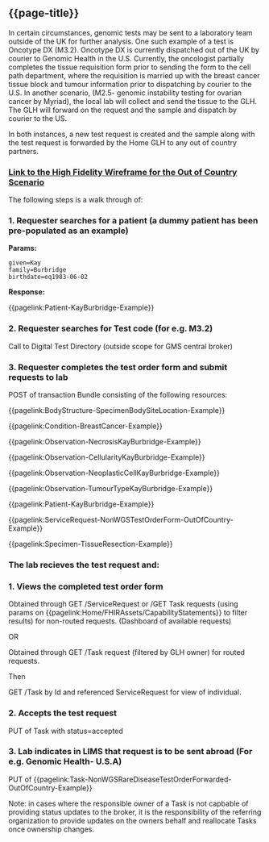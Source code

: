 ## {{page-title}}

In certain circumstances, genomic tests may be sent to a laboratory team outside of the UK for further analysis. One such example of a test is Oncotype DX (M3.2). Oncotype DX is currently dispatched out of the UK by courier to Genomic Health in the U.S. Currently, the oncologist partially completes the tissue requisition form prior to sending the form to the cell path department, where the requisition is married up with the breast cancer tissue block and tumour information prior to dispatching by courier to the U.S. In another scenario, (M2.5- genomic instability testing for ovarian cancer by Myriad), the local lab will collect and send the tissue to the GLH. The GLH will forward on the request and the sample and dispatch by courier to the US.
 
In both instances, a new test request is created and the sample along with the test request is forwarded by the Home GLH to any out of country partners. 

### [Link to the High Fidelity Wireframe for the Out of Country Scenario](https://u9whst.axshare.com/)

The following steps is a walk through of:

### 1. Requester searches for a patient (a dummy patient has been pre-populated as an example)

**Params:**
```
given=Kay
family=Burbridge
birthdate=eq1983-06-02
```

**Response:**

{{pagelink:Patient-KayBurbridge-Example}}


### 2. Requester searches for Test code (for e.g. M3.2)

Call to Digital Test Directory (outside scope for GMS central broker)

### 3. Requester completes the test order form and submit requests to lab

POST of transaction Bundle consisting of the following resources:

{{pagelink:BodyStructure-SpecimenBodySiteLocation-Example}}

{{pagelink:Condition-BreastCancer-Example}}

{{pagelink:Observation-NecrosisKayBurbridge-Example}}

{{pagelink:Observation-CellularityKayBurbridge-Example}}

{{pagelink:Observation-NeoplasticCellKayBurbridge-Example}}

{{pagelink:Observation-TumourTypeKayBurbridge-Example}}

{{pagelink:Patient-KayBurbridge-Example}}

{{pagelink:ServiceRequest-NonWGSTestOrderForm-OutOfCountry-Example}}

{{pagelink:Specimen-TissueResection-Example}}

### The lab recieves the test request and:

### 1. Views the completed test order form

Obtained through GET /ServiceRequest or /GET Task requests (using params on {{pagelink:Home/FHIRAssets/CapabilityStatements}} to filter results) for non-routed requests. (Dashboard of available requests)

OR

Obtained through GET /Task request (filtered by GLH owner) for routed requests.

Then

GET /Task by Id and referenced ServiceRequest for view of individual.

### 2. Accepts the test request

PUT of Task with status=accepted

### 3. Lab indicates in LIMS that request is to be sent abroad (For e.g. Genomic Health- U.S.A)

PUT of {{pagelink:Task-NonWGSRareDiseaseTestOrderForwarded-OutOfCountry-Example}}

Note: in cases where the responsible owner of a Task is not capbable of providing status updates to the broker, it is the responsibility of the referring organization to provide updates on the owners behalf and reallocate Tasks once ownership changes.